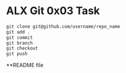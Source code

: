 # ALX Git 0x03 Task

```markdown
git clone git@github.com/username/repo_name
git add .
git commit 
git branch
git checkout
git push
```

**README file
